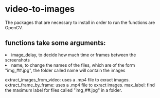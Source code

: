 # video-to-images
The packages that are necessary to install in order to run the functions are OpenCV.
## functions take some arguments: 
<li>image_delay, to decide how much time or frames between the screenshots
<li>name, to change the names of the files, which are of the form "img_##.jpg", the folder called name will contain the images

extract_images_from_video: uses a .mp4 file to exract images.
extract_frame_by_frame: uses a .mp4 file to exract images.
max_label: find the maximum label for files called "img_##.jpg" in a folder.
